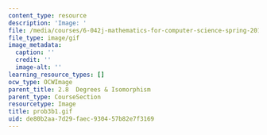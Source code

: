 ```yaml
---
content_type: resource
description: 'Image: '
file: /media/courses/6-042j-mathematics-for-computer-science-spring-2015/de80b2aa7d29faec930457b82e7f3169_prob3b1.gif
file_type: image/gif
image_metadata:
  caption: ''
  credit: ''
  image-alt: ''
learning_resource_types: []
ocw_type: OCWImage
parent_title: 2.8  Degrees & Isomorphism
parent_type: CourseSection
resourcetype: Image
title: prob3b1.gif
uid: de80b2aa-7d29-faec-9304-57b82e7f3169
---
```

